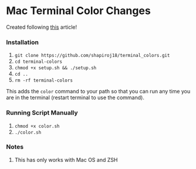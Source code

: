# Mac Terminal Color Changes

Created following [this](https://scriptingosx.com/2019/12/random-terminal-background-colors/) article!

### Installation

1. `git clone https://github.com/shapiroj18/terminal_colors.git`
2. `cd terminal-colors`
3. `chmod +x setup.sh && ./setup.sh`
4. `cd ..`
5. `rm -rf terminal-colors`

This adds the `color` command to your path so that you can run any time you are in the terminal (restart terminal to use the command).

### Running Script Manually
1. `chmod +x color.sh`
2. `./color.sh`

### Notes
1. This has only works with Mac OS and ZSH